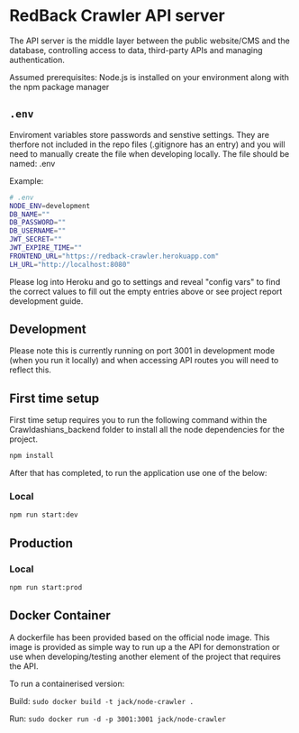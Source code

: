 # RedBack Crawler API server

The API server is the middle layer between the public website/CMS and the database, controlling
access to data, third-party APIs and managing authentication.

Assumed prerequisites: Node.js is installed on your environment along with the npm package manager 

## `.env`

Enviroment variables store passwords and senstive settings. They are therfore not included in the repo files (.gitignore has an entry)
and you will need to manually create the file when developing locally. The file should be named: .env

Example:

```sh
# .env
NODE_ENV=development
DB_NAME=""
DB_PASSWORD=""
DB_USERNAME=""
JWT_SECRET=""
JWT_EXPIRE_TIME=""
FRONTEND_URL="https://redback-crawler.herokuapp.com"
LH_URL="http://localhost:8080"
```

Please log into Heroku and go to settings and reveal "config vars" to find the correct values to fill out the empty entries above or see project report development guide.


## Development

Please note this is currently running on port 3001 in development mode (when you run it locally) and when accessing API routes you will need to reflect this.

## First time setup 

First time setup requires you to run the following command within the Crawldashians_backend folder to install all the node dependencies for the project. 

```sh
npm install 
```
 
After that has completed, to run the application use one of the below: 

### Local


```sh
npm run start:dev
```

## Production

### Local

```sh
npm run start:prod
```
## Docker Container

A dockerfile has been provided based on the official node image. This image is provided as simple way to run up a the API for demonstration or use when
developing/testing another element of the project that requires the API.

To run a containerised version:

Build: `sudo docker build -t jack/node-crawler .`

Run: `sudo docker run -d -p 3001:3001 jack/node-crawler`

